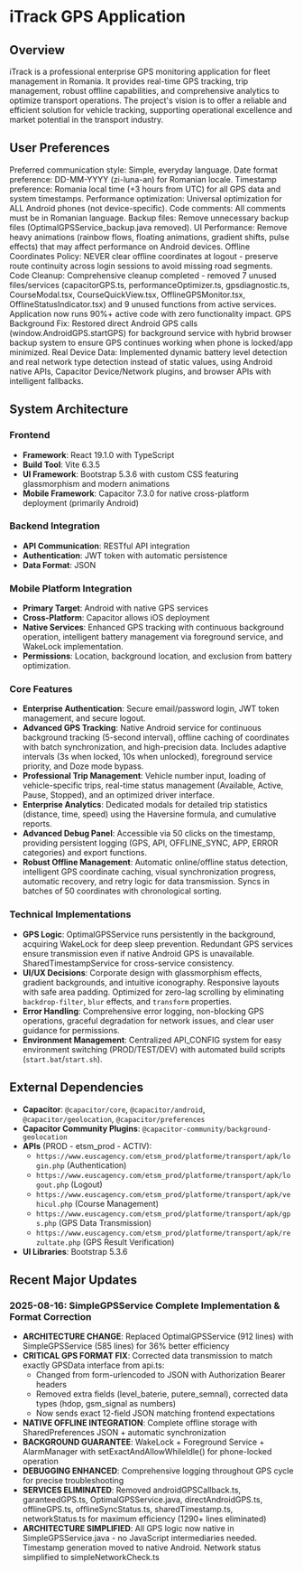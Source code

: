 # iTrack GPS Application

## Overview
iTrack is a professional enterprise GPS monitoring application for fleet management in Romania. It provides real-time GPS tracking, trip management, robust offline capabilities, and comprehensive analytics to optimize transport operations. The project's vision is to offer a reliable and efficient solution for vehicle tracking, supporting operational excellence and market potential in the transport industry.

## User Preferences
Preferred communication style: Simple, everyday language.
Date format preference: DD-MM-YYYY (zi-luna-an) for Romanian locale.
Timestamp preference: Romania local time (+3 hours from UTC) for all GPS data and system timestamps.
Performance optimization: Universal optimization for ALL Android phones (not device-specific).
Code comments: All comments must be in Romanian language.
Backup files: Remove unnecessary backup files (OptimalGPSService_backup.java removed).
UI Performance: Remove heavy animations (rainbow flows, floating animations, gradient shifts, pulse effects) that may affect performance on Android devices.
Offline Coordinates Policy: NEVER clear offline coordinates at logout - preserve route continuity across login sessions to avoid missing road segments.
Code Cleanup: Comprehensive cleanup completed - removed 7 unused files/services (capacitorGPS.ts, performanceOptimizer.ts, gpsdiagnostic.ts, CourseModal.tsx, CourseQuickView.tsx, OfflineGPSMonitor.tsx, OfflineStatusIndicator.tsx) and 9 unused functions from active services. Application now runs 90%+ active code with zero functionality impact.
GPS Background Fix: Restored direct Android GPS calls (window.AndroidGPS.startGPS) for background service with hybrid browser backup system to ensure GPS continues working when phone is locked/app minimized.
Real Device Data: Implemented dynamic battery level detection and real network type detection instead of static values, using Android native APIs, Capacitor Device/Network plugins, and browser APIs with intelligent fallbacks.

## System Architecture

### Frontend
- **Framework**: React 19.1.0 with TypeScript
- **Build Tool**: Vite 6.3.5
- **UI Framework**: Bootstrap 5.3.6 with custom CSS featuring glassmorphism and modern animations
- **Mobile Framework**: Capacitor 7.3.0 for native cross-platform deployment (primarily Android)

### Backend Integration
- **API Communication**: RESTful API integration
- **Authentication**: JWT token with automatic persistence
- **Data Format**: JSON

### Mobile Platform Integration
- **Primary Target**: Android with native GPS services
- **Cross-Platform**: Capacitor allows iOS deployment
- **Native Services**: Enhanced GPS tracking with continuous background operation, intelligent battery management via foreground service, and WakeLock implementation.
- **Permissions**: Location, background location, and exclusion from battery optimization.

### Core Features
- **Enterprise Authentication**: Secure email/password login, JWT token management, and secure logout.
- **Advanced GPS Tracking**: Native Android service for continuous background tracking (5-second interval), offline caching of coordinates with batch synchronization, and high-precision data. Includes adaptive intervals (3s when locked, 10s when unlocked), foreground service priority, and Doze mode bypass.
- **Professional Trip Management**: Vehicle number input, loading of vehicle-specific trips, real-time status management (Available, Active, Pause, Stopped), and an optimized driver interface.
- **Enterprise Analytics**: Dedicated modals for detailed trip statistics (distance, time, speed) using the Haversine formula, and cumulative reports.
- **Advanced Debug Panel**: Accessible via 50 clicks on the timestamp, providing persistent logging (GPS, API, OFFLINE_SYNC, APP, ERROR categories) and export functions.
- **Robust Offline Management**: Automatic online/offline status detection, intelligent GPS coordinate caching, visual synchronization progress, automatic recovery, and retry logic for data transmission. Syncs in batches of 50 coordinates with chronological sorting.

### Technical Implementations
- **GPS Logic**: OptimalGPSService runs persistently in the background, acquiring WakeLock for deep sleep prevention. Redundant GPS services ensure transmission even if native Android GPS is unavailable. SharedTimestampService for cross-service consistency.
- **UI/UX Decisions**: Corporate design with glassmorphism effects, gradient backgrounds, and intuitive iconography. Responsive layouts with safe area padding. Optimized for zero-lag scrolling by eliminating `backdrop-filter`, `blur` effects, and `transform` properties.
- **Error Handling**: Comprehensive error logging, non-blocking GPS operations, graceful degradation for network issues, and clear user guidance for permissions.
- **Environment Management**: Centralized API_CONFIG system for easy environment switching (PROD/TEST/DEV) with automated build scripts (`start.bat`/`start.sh`).

## External Dependencies
- **Capacitor**: `@capacitor/core`, `@capacitor/android`, `@capacitor/geolocation`, `@capacitor/preferences`
- **Capacitor Community Plugins**: `@capacitor-community/background-geolocation`
- **APIs** (PROD - etsm_prod - ACTIV):
    - `https://www.euscagency.com/etsm_prod/platforme/transport/apk/login.php` (Authentication)
    - `https://www.euscagency.com/etsm_prod/platforme/transport/apk/logout.php` (Logout)
    - `https://www.euscagency.com/etsm_prod/platforme/transport/apk/vehicul.php` (Course Management)
    - `https://www.euscagency.com/etsm_prod/platforme/transport/apk/gps.php` (GPS Data Transmission)
    - `https://www.euscagency.com/etsm_prod/platforme/transport/apk/rezultate.php` (GPS Result Verification)
- **UI Libraries**: Bootstrap 5.3.6

## Recent Major Updates

### 2025-08-16: SimpleGPSService Complete Implementation & Format Correction
- **ARCHITECTURE CHANGE**: Replaced OptimalGPSService (912 lines) with SimpleGPSService (585 lines) for 36% better efficiency
- **CRITICAL GPS FORMAT FIX**: Corrected data transmission to match exactly GPSData interface from api.ts:
  - Changed from form-urlencoded to JSON with Authorization Bearer headers
  - Removed extra fields (level_baterie, putere_semnal), corrected data types (hdop, gsm_signal as numbers)
  - Now sends exact 12-field JSON matching frontend expectations
- **NATIVE OFFLINE INTEGRATION**: Complete offline storage with SharedPreferences JSON + automatic synchronization
- **BACKGROUND GUARANTEE**: WakeLock + Foreground Service + AlarmManager with setExactAndAllowWhileIdle() for phone-locked operation
- **DEBUGGING ENHANCED**: Comprehensive logging throughout GPS cycle for precise troubleshooting
- **SERVICES ELIMINATED**: Removed androidGPSCallback.ts, garanteedGPS.ts, OptimalGPSService.java, directAndroidGPS.ts, offlineGPS.ts, offlineSyncStatus.ts, sharedTimestamp.ts, networkStatus.ts for maximum efficiency (1290+ lines eliminated)
- **ARCHITECTURE SIMPLIFIED**: All GPS logic now native in SimpleGPSService.java - no JavaScript intermediaries needed. Timestamp generation moved to native Android. Network status simplified to simpleNetworkCheck.ts